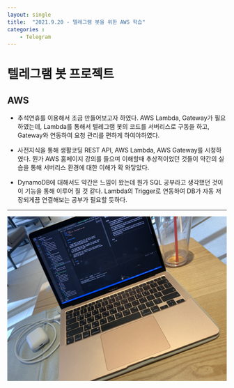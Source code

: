```yaml
---
layout: single
title:  "2021.9.20 - 텔레그램 봇을 위한 AWS 학습"
categories : 
    - Telegram
---
```


# 텔레그램 봇 프로젝트

## AWS

- 추석연휴를 이용해서 조금 만들어보고자 하였다. AWS Lambda, Gateway가 필요하였는데, Lambda를 통해서 텔레그램 봇의 코드를 서버리스로 구동을 하고, Gateway와 연동하여 요청 관리를 편하게 하여야하였다.

- 사전지식을 통해 생활코딩 REST API, AWS Lambda, AWS Gateway를 시청하였다. 뭔가 AWS 홈페이지 강의를 들으며 이해할때 추상적이었던 것들이 약간의 실습을 통해 서버리스 환경에 대한 이해가 확 와닿았다.

- DynamoDB에 대해서도 약간은 느낌이 왔는데 뭔가 SQL 공부라고 생각했던 것이 이 기능을 통해 이루어 질 것 같다. Lambda의 Trigger로 연동하여 DB가 자동 저장되게끔 연결해보는 공부가 필요할 듯하다.

---

![카페](../../../img/telebot2_1.jpg)